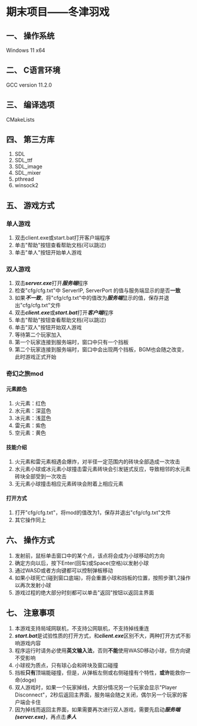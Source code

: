 # 期末项目——冬津羽戏
## 一、 操作系统
Windows 11 x64
## 二、 C语言环境
GCC version 11.2.0
## 三、 编译选项
CMakeLists
## 四、 第三方库
1. SDL
2. SDL_ttf
3. SDL_image
4. SDL_mixer
5. pthread
6. winsock2
## 五、 游戏方式
### 单人游戏
1. 双击client.exe或start.bat打开客户端程序
2. 单击"帮助"按钮查看帮助文档(可以跳过)
3. 单击"单人"按钮开始单人游戏
### 双人游戏
1. 双击***server.exe***打开***服务端***程序
2. 检查"cfg/cfg.txt"中 ServerIP, ServerPort 的值与服务端显示的是否**一致**
3. 如果***不一致***，将"cfg/cfg.txt"中的值改为***服务端***显示的值，保存并退出"cfg/cfg.txt"文件
4. 双击***client.exe***或***start.bat***打开***客户端***程序
5. 单击"帮助"按钮查看帮助文档(可以跳过)
6. 单击"双人"按钮开始双人游戏
7. 等待第二个玩家加入
8. 第一个玩家连接到服务端时，窗口中只有一个挡板
9. 第二个玩家连接到服务端时，窗口中会出现两个挡板，BGM也会随之改变，此时游戏正式开始
### 奇幻之旅mod
#### 元素颜色
1. 火元素：红色
2. 水元素：深蓝色
3. 冰元素：浅蓝色
4. 雷元素：紫色
5. 空元素：黄色
#### 技能介绍
1. 火元素和雷元素相遇会爆炸，对半径一定范围内的砖块全部造成一次攻击
2. 水元素小球或冰元素小球撞击雷元素砖块会引发链式反应，导致相邻的水元素砖块全部受到一次攻击
3. 无元素小球撞击相应元素砖块会附着上相应元素
#### 打开方式
1. 打开"cfg/cfg.txt"，将mod的值改为1，保存并退出"cfg/cfg.txt"文件
2. 其它操作同上
## 六、 操作方式
1. 发射前，鼠标单击窗口中的某个点，该点将会成为小球移动的方向
2. 确定方向以后，按下Enter(回车)或Space(空格)以发射小球
3. 通过WASD或者方向键都可以控制弹板移动
4. 如果小球死亡(碰到窗口底端)，将会重置小球和挡板的位置，按照步骤1,2操作以再次发射小球
5. 游戏过程的绝大部分时刻都可以单击"返回"按钮以返回主界面
## 七、 注意事项
1. 本游戏支持局域网联机，不支持公网联机，不支持掉线重连
2. ***start.bat***是试验性质的打开方式，和***client.exe***区别不大，两种打开方式不影响游戏内容
3. 程序运行时请务必使用**英文输入法**，否则**不能**使用WASD移动小球，但方向键不受影响
4. 小球视为质点，只有球心会和砖块及窗口碰撞
5. 挡板**只有**顶端能碰撞，但是，从弹板左侧或右侧碰撞有个特性，**或许**能救你一命(doge)
6. 双人游戏时，如果一个玩家掉线，大部分情况另一个玩家会显示"Player Disconnect"，2秒后返回主界面，服务端会随之关闭，偶尔另一个玩家的客户端会卡住
7. 因为掉线而返回主界面，如果需要再次进行双人游戏，需要先启动***服务端(server.exe)***，再点击***多人***